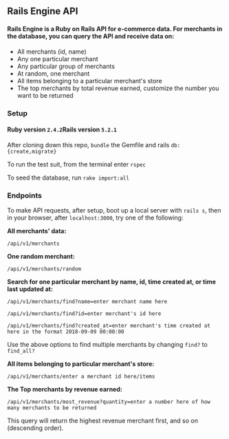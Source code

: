 ## Rails Engine API

#### Rails Engine is a Ruby on Rails API for e-commerce data. For merchants in the database, you can query the API and receive data on:

* All merchants (id, name)
* Any one particular merchant
* Any particular group of merchants
* At random, one merchant
* All items belonging to a particular merchant's store
* The top merchants by total revenue earned, customize the number you want to be returned

### Setup
#### Ruby version `2.4.2`Rails version `5.2.1`

After cloning down this repo, `bundle` the Gemfile and rails `db:{create,migrate}`

To run the test suit, from the terminal enter `rspec`

To seed the database, run `rake import:all`

### Endpoints
To make API requests, after setup, boot up a local server with `rails s`, then in your browser, after `localhost:3000`, try one of the following:

**All merchants' data:**

`/api/v1/merchants`

**One random merchant:**

`/api/v1/merchants/random`

**Search for one particular merchant by name, id, time created at, or time last updated at:**

`/api/v1/merchants/find?name=enter merchant name here`

`/api/v1/merchants/find?id=enter merchant's id here`

`/api/v1/merchants/find?created_at=enter merchant's time created at here in the format 2018-09-09 00:00:00`


Use the above options to find multiple merchants by changing `find?` to `find_all?`


**All items belonging to particular merchant's store:**

`/api/v1/merchants/enter a merchant id here/items`

**The Top merchants by revenue earned:**

`/api/v1/merchants/most_revenue?quantity=enter a number here of how many merchants to be returned`

This query will return the highest revenue merchant first, and so on (descending order).

